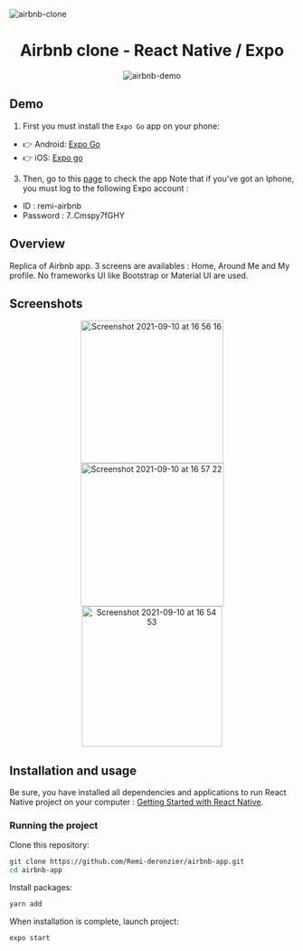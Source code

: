 ![airbnb-clone](https://user-images.githubusercontent.com/49198371/132860312-ae26b1db-862e-453c-82c8-d4af6b2dad10.png)

<h1 align="center">Airbnb clone - React Native / Expo</h1>
<p align="center">
  <img src="https://user-images.githubusercontent.com/49198371/132868632-758af223-5fca-4ade-87c1-9b25b6f0fa31.gif" alt="airbnb-demo"/>
</p>

## Demo
1. First you must install the `Expo Go` app on your phone:
* 👉 Android: [Expo Go](https://play.google.com/store/apps/details?id=host.exp.exponent)
* 👉 iOS: [Expo go](https://apps.apple.com/fr/app/expo-go/id982107779)
3. Then, go to this [page](https://expo.dev/@remi-airbnb/airbnb-remi) to check the app
Note that if you've got an Iphone, you must log to the following Expo account : 
* ID : remi-airbnb
* Password : $7.$.Cmspy7fGHY


## Overview
Replica of Airbnb app. 3 screens are availables : Home, Around Me and My profile. No frameworks UI like Bootstrap or Material UI are used.

## Screenshots
<p align="center">
    <img width="252" alt="Screenshot 2021-09-10 at 16 56 16" src="https://user-images.githubusercontent.com/49198371/132874101-044f146e-b436-4fe8-98f8-e79870b08744.png">
    <img width="253" alt="Screenshot 2021-09-10 at 16 57 22" src="https://user-images.githubusercontent.com/49198371/132874127-fac64361-f9ba-48c4-bf79-67390529805d.png">
    <img width="248" alt="Screenshot 2021-09-10 at 16 54 53" src="https://user-images.githubusercontent.com/49198371/132873764-b94fe642-1116-49eb-b4c8-2cb3e8bc203f.png">
</p>

## Installation and usage
Be sure, you have installed all dependencies and applications to run React Native project on your computer : [Getting Started with React Native](https://reactnative.dev/docs/getting-started).

### Running the project
Clone this repository:
```bash
git clone https://github.com/Remi-deronzier/airbnb-app.git
cd airbnb-app
```

Install packages:
```bash
yarn add
```

When installation is complete, launch project:
```bash
expo start
```

